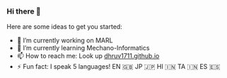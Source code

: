 ### Hi there 👋
Here are some ideas to get you started:

- 🔭 I’m currently working on MARL
- 🌱 I’m currently learning Mechano-Informatics
- 📫 How to reach me: Look up [dhruv1711.github.io](dhruv1711.github.io)
- ⚡ Fun fact: I speak 5 languages! EN 🇬🇧 JP 🇯🇵 HI 🇮🇳 TA 🇮🇳 ES 🇪🇸

